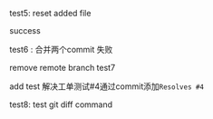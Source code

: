 test5: reset added file

success

test6 :  合并两个commit 失败

remove remote branch test7

add test 解决工单测试#4通过commit添加`Resolves #4`

test8: test git diff command